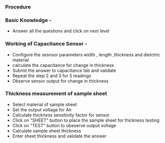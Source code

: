 ### Procedure 

### Basic Knowledge - 
- Answer all the questions and click on next level

### Working of Capacitance Sensor - 
- Configure the sesnsor parameters width , length ,thickness and dielctric material 
- calculate the capacitance for change in thickness 
- Submit the answer to capacitance tab and validate 
- Repeat the step 2 and 3  for 5 readings 
- Observe sensor output for change in thickness 

### Thickness measurement of sample sheet 
- Select material of sample sheet 
- Set the output voltage for Air  
- Calculate thickness sensitivity factor for sensor 
- Click on "SHEET" button to place the sample sheet for thickness testing 
- Click on "TEST" button to obeserve output voltage 
- Calculate sample sheet thickness 
- Enter sheet thickness and validate the answer 